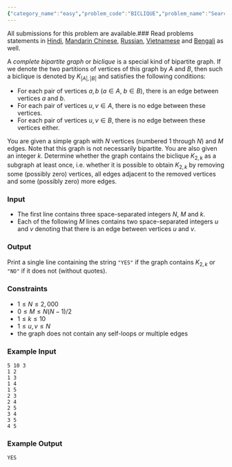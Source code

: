 ```yaml
---
{"category_name":"easy","problem_code":"BICLIQUE","problem_name":"Searching for a Biclique","languages_supported":{"0":"C","1":"CPP14","2":"JAVA","3":"PYTH","4":"PYTH 3.6","5":"PYPY","6":"CS2","7":"PAS fpc","8":"PAS gpc","9":"RUBY","10":"PHP","11":"GO","12":"NODEJS","13":"HASK","14":"rust","15":"SCALA","16":"swift","17":"D","18":"PERL","19":"FORT","20":"WSPC","21":"ADA","22":"CAML","23":"ICK","24":"BF","25":"ASM","26":"CLPS","27":"PRLG","28":"ICON","29":"SCM qobi","30":"PIKE","31":"ST","32":"NICE","33":"LUA","34":"BASH","35":"NEM","36":"LISP sbcl","37":"LISP clisp","38":"SCM guile","39":"JS","40":"ERL","41":"TCL","42":"kotlin","43":"PERL6","44":"TEXT","45":"SCM chicken","46":"PYP3","47":"CLOJ","48":"R","49":"COB","50":"FS"},"max_timelimit":0.5,"source_sizelimit":50000,"problem_author":"erfaniaa","problem_tester":null,"date_added":"16-05-2019","tags":{"0":"cook","1":"cook106","2":"erfaniaa"},"editorial_url":"https://discuss.codechef.com/problems/BICLIQUE","time":{"view_start_date":1558290720,"submit_start_date":1558290720,"visible_start_date":1558290720,"end_date":1735669800},"is_direct_submittable":false,"layout":"problem"}
---
```

<span class="solution-visible-txt">All submissions for this problem are available.</span>### Read problems statements in [Hindi](http://www.codechef.com/download/translated/COOK106/hindi/BICLIQUE.pdf), [Mandarin Chinese](http://www.codechef.com/download/translated/COOK106/mandarin/BICLIQUE.pdf), [Russian](http://www.codechef.com/download/translated/COOK106/russian/BICLIQUE.pdf), [Vietnamese](http://www.codechef.com/download/translated/COOK106/vietnamese/BICLIQUE.pdf) and [Bengali](http://www.codechef.com/download/translated/COOK106/bengali/BICLIQUE.pdf) as well.

A *complete bipartite graph* or *biclique* is a special kind of bipartite graph. If we denote the two partitions of vertices of this graph by $A$ and $B$, then such a biclique is denoted by $K_{|A|, |B|}$ and satisfies the following conditions:
- For each pair of vertices $a, b$ ($a \in A$, $b \in B$), there is an edge between vertices $a$ and $b$.
- For each pair of vertices $u, v \in A$, there is no edge between these vertices.
- For each pair of vertices $u, v \in B$, there is no edge between these vertices either.

You are given a simple graph with $N$ vertices (numbered $1$ through $N$) and $M$ edges. Note that this graph is not necessarily bipartite. You are also given an integer $k$. Determine whether the graph contains the biclique $K_{2, k}$ as a subgraph at least once, i.e. whether it is possible to obtain $K_{2, k}$ by removing some (possibly zero) vertices, all edges adjacent to the removed vertices and some (possibly zero) more edges.

### Input
- The first line contains three space-separated integers $N$, $M$ and $k$.
- Each of the following $M$ lines contains two space-separated integers $u$ and $v$ denoting that there is an edge between vertices $u$ and $v$.

### Output
Print a single line containing the string `"YES"` if the graph contains $K_{2, k}$ or `"NO"` if it does not (without quotes).

### Constraints 
- $1 \le N \le 2,000$
- $0 \le M \le N(N-1)/2$
- $1 \le k \le 10$
- $1 \le u, v \le N$
- the graph does not contain any self-loops or multiple edges

### Example Input
```
5 10 3
1 2
1 3
1 4
1 5
2 3
2 4
2 5
3 4
3 5
4 5
```

### Example Output
```
YES
```
